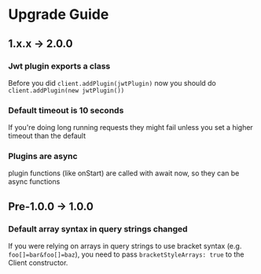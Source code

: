 Upgrade Guide
=============
1.x.x -> 2.0.0
-----------------
### Jwt plugin exports a class
Before you did `client.addPlugin(jwtPlugin)` now you should do `client.addPlugin(new jwtPlugin())`

### Default timeout is 10 seconds
If you're doing long running requests they might fail unless you set a higher timeout than the default

### Plugins are async
plugin functions (like onStart) are called with await now, so they can be async functions

Pre-1.0.0 -> 1.0.0
------------------

### Default array syntax in query strings changed

If you were relying on arrays in query strings to use bracket syntax (e.g. `foo[]=bar&foo[]=baz`),
you need to pass `bracketStyleArrays: true` to the Client constructor.
